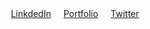 <div style="display: flex; justify-content: center; gap: 20px">
  <a href="https://www.linkedin.com/in/ram%C3%B3n-hern%C3%A1ndez-a794a0279/" target="_blank" >LinkdedIn</a> <a href="https://monki-portfolio.vercel.app/" target="_blank">Portfolio</a><a href="https://twitter.com/ElMonkiG_" target="_blank" >Twitter</a>
</div>

